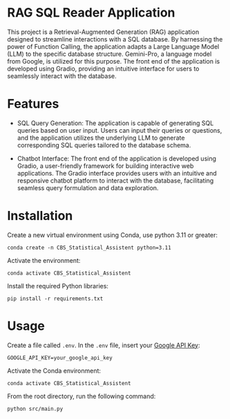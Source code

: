# RAG SQL Reader Application

This project is a Retrieval-Augmented Generation (RAG) application designed to streamline interactions with a SQL 
database. By harnessing the power of Function Calling, the application adapts 
a Large Language Model (LLM) to the specific database structure. Gemini-Pro, a language model from Google, is utilized for this purpose. The front end of the application is developed using Gradio, providing an intuitive interface for users to seamlessly interact with the database.

# Features

- SQL Query Generation: The application is capable of generating SQL queries based on user input. Users can input their 
queries or questions, and the application utilizes the underlying LLM to generate corresponding SQL queries tailored
to the database schema.

- Chatbot Interface: The front end of the application is developed using Gradio, a user-friendly framework for 
building interactive web applications. The Gradio interface provides users with an intuitive and responsive chatbot
platform to interact with the database, facilitating seamless query formulation and data exploration.

# Installation
Create a new virtual environment using Conda, use python 3.11 or greater:

    conda create -n CBS_Statistical_Assistent python=3.11

Activate the environment:

    conda activate CBS_Statistical_Assistent

Install the required Python libraries:

    pip install -r requirements.txt

# Usage 
Create a file called `.env`.
In the `.env` file, insert your [Google API Key](https://aistudio.google.com/app/apikey):

    GOOGLE_API_KEY=your_google_api_key

Activate the Conda environment:

    conda activate CBS_Statistical_Assistent

From the root directory, run the following command:

    python src/main.py